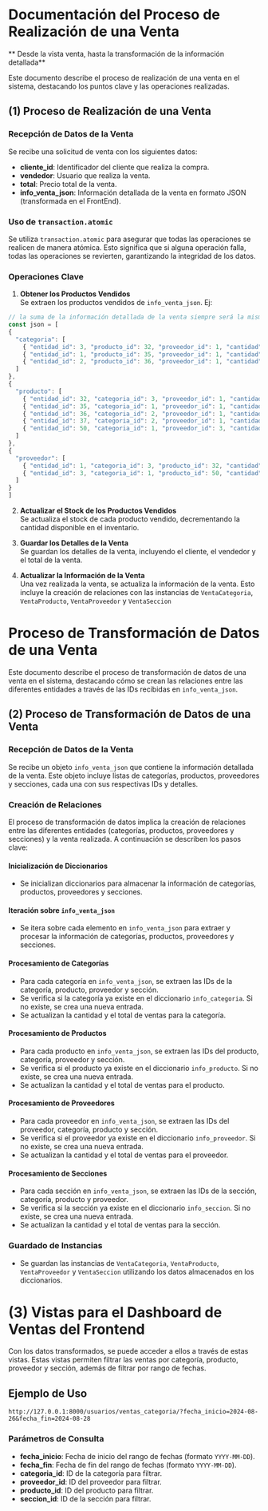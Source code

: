 # Documentación del Proceso de Realización de una Venta

** Desde la vista venta, hasta la transformación de la información detallada**

Este documento describe el proceso de realización de una venta en el sistema, destacando los puntos clave y las operaciones realizadas.

## (1) Proceso de Realización de una Venta

### Recepción de Datos de la Venta

Se recibe una solicitud de venta con los siguientes datos:

- **cliente_id**: Identificador del cliente que realiza la compra.
- **vendedor**: Usuario que realiza la venta.
- **total**: Precio total de la venta.
- **info_venta_json**: Información detallada de la venta en formato JSON (transformada en el FrontEnd).

### Uso de `transaction.atomic`

Se utiliza `transaction.atomic` para asegurar que todas las operaciones se realicen de manera atómica. Esto significa que si alguna operación falla, todas las operaciones se revierten, garantizando la integridad de los datos.

### Operaciones Clave

1. **Obtener los Productos Vendidos**  
   Se extraen los productos vendidos de `info_venta_json`.
   Ej:
  ```javascript
  // la suma de la información detallada de la venta siempre será la misma
  const json = [
  {
    "categoria": [
      { "entidad_id": 3, "producto_id": 32, "proveedor_id": 1, "cantidad": 4, "total": 2200 },
      { "entidad_id": 1, "producto_id": 35, "proveedor_id": 1, "cantidad": 3, "total": 2700 },// $7950
      { "entidad_id": 2, "producto_id": 36, "proveedor_id": 1, "cantidad": 3, "total": 3050 }
    ]
  },
  {
    "producto": [
      { "entidad_id": 32, "categoria_id": 3, "proveedor_id": 1, "cantidad": 4, "total": 2200 },
      { "entidad_id": 35, "categoria_id": 1, "proveedor_id": 1, "cantidad": 2, "total": 1500 },
      { "entidad_id": 36, "categoria_id": 2, "proveedor_id": 1, "cantidad": 2, "total": 2400 },// $7950
      { "entidad_id": 37, "categoria_id": 2, "proveedor_id": 1, "cantidad": 1, "total": 650 },
      { "entidad_id": 50, "categoria_id": 1, "proveedor_id": 3, "cantidad": 1, "total": 1200 }
    ]
  },
  {
    "proveedor": [
      { "entidad_id": 1, "categoria_id": 3, "producto_id": 32, "cantidad": 9, "total": 6750 },// $7950
      { "entidad_id": 3, "categoria_id": 1, "producto_id": 50, "cantidad": 1, "total": 1200 }
    ]
  }
  ]
  ```

2. **Actualizar el Stock de los Productos Vendidos**  
   Se actualiza el stock de cada producto vendido, decrementando la cantidad disponible en el inventario.

3. **Guardar los Detalles de la Venta**  
   Se guardan los detalles de la venta, incluyendo el cliente, el vendedor y el total de la venta.

4. **Actualizar la Información de la Venta**  
   Una vez realizada la venta, se actualiza la información de la venta. Esto incluye la creación de relaciones con las instancias de `VentaCategoria`, `VentaProducto`, `VentaProveedor` y `VentaSeccion`

# Proceso de Transformación de Datos de una Venta

Este documento describe el proceso de transformación de datos de una venta en el sistema, destacando cómo se crean las relaciones entre las diferentes entidades a través de las IDs recibidas en `info_venta_json`.

## (2) Proceso de Transformación de Datos de una Venta

### Recepción de Datos de la Venta

Se recibe un objeto `info_venta_json` que contiene la información detallada de la venta. Este objeto incluye listas de categorías, productos, proveedores y secciones, cada una con sus respectivas IDs y detalles.

### Creación de Relaciones

El proceso de transformación de datos implica la creación de relaciones entre las diferentes entidades (categorías, productos, proveedores y secciones) y la venta realizada. A continuación se describen los pasos clave:

#### Inicialización de Diccionarios

- Se inicializan diccionarios para almacenar la información de categorías, productos, proveedores y secciones.

#### Iteración sobre `info_venta_json`

- Se itera sobre cada elemento en `info_venta_json` para extraer y procesar la información de categorías, productos, proveedores y secciones.

#### Procesamiento de Categorías

- Para cada categoría en `info_venta_json`, se extraen las IDs de la categoría, producto, proveedor y sección.
- Se verifica si la categoría ya existe en el diccionario `info_categoria`. Si no existe, se crea una nueva entrada.
- Se actualizan la cantidad y el total de ventas para la categoría.

#### Procesamiento de Productos

- Para cada producto en `info_venta_json`, se extraen las IDs del producto, categoría, proveedor y sección.
- Se verifica si el producto ya existe en el diccionario `info_producto`. Si no existe, se crea una nueva entrada.
- Se actualizan la cantidad y el total de ventas para el producto.

#### Procesamiento de Proveedores

- Para cada proveedor en `info_venta_json`, se extraen las IDs del proveedor, categoría, producto y sección.
- Se verifica si el proveedor ya existe en el diccionario `info_proveedor`. Si no existe, se crea una nueva entrada.
- Se actualizan la cantidad y el total de ventas para el proveedor.

#### Procesamiento de Secciones

- Para cada sección en `info_venta_json`, se extraen las IDs de la sección, categoría, producto y proveedor.
- Se verifica si la sección ya existe en el diccionario `info_seccion`. Si no existe, se crea una nueva entrada.
- Se actualizan la cantidad y el total de ventas para la sección.

### Guardado de Instancias

- Se guardan las instancias de `VentaCategoria`, `VentaProducto`, `VentaProveedor` y `VentaSeccion` utilizando los datos almacenados en los diccionarios.

# (3) Vistas para el Dashboard de Ventas del Frontend

Con los datos transformados, se puede acceder a ellos a través de estas vistas. Estas vistas permiten filtrar las ventas por categoría, producto, proveedor y sección, además de filtrar por rango de fechas.

## Ejemplo de Uso
``` http://127.0.0.1:8000/usuarios/ventas_categoria/?fecha_inicio=2024-08-26&fecha_fin=2024-08-28 ```

### Parámetros de Consulta

- **fecha_inicio**: Fecha de inicio del rango de fechas (formato `YYYY-MM-DD`).
- **fecha_fin**: Fecha de fin del rango de fechas (formato `YYYY-MM-DD`).
- **categoria_id**: ID de la categoría para filtrar.
- **proveedor_id**: ID del proveedor para filtrar.
- **producto_id**: ID del producto para filtrar.
- **seccion_id**: ID de la sección para filtrar.


